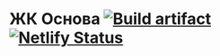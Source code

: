 # ЖК Основа [![Build artifact][build-src]][build-href] [![Netlify Status][netlify-src]][netlify-href]

<!-- Badges -->
[build-src]: https://img.shields.io/github/actions/workflow/status/Virenbar/HC-Osnova/build.yml?label=Build&logo=github
[build-href]: https://github.com/Virenbar/HC-Osnova/actions/workflows/build.yml

[netlify-src]: https://api.netlify.com/api/v1/badges/efa9cc70-15df-4dcf-bebb-ced8469a5d8d/deploy-status
[netlify-href]: https://app.netlify.com/sites/virenbar-hc-osnova/deploys
